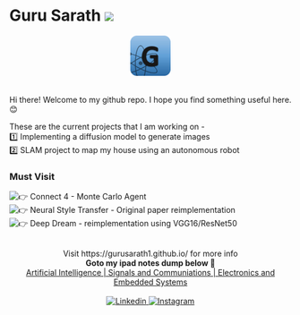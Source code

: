 # Guru Sarath  ![](https://komarev.com/ghpvc/?username=gurusarath1&style=flat-square&color=blueviolet&label=views)

<div align="center">
  <a href="https://www.linkedin.com/in/guru-sarath-t-4ab648131/">
    <img src="https://raw.githubusercontent.com/gurusarath1/gurusarath1/main/includes/images/GitHubLogo_G_anitmation.gif" alt="Guru Sarath T" width="72" height="72">
  </a>
</div>

<br>

Hi there!
Welcome to my github repo. I hope you find something useful here. 😊

<div align="left">
  These are the current projects that I am working on -<br>
  1️⃣ Implementing a diffusion model to generate images <br>
  2️⃣ SLAM project to map my house using an autonomous robot <br>
</div>



### Must Visit
![👉 Connect 4 - Monte Carlo Agent](https://github.com/gurusarath1/Connect_4_Game)  
![👉 Neural Style Transfer - Original paper reimplementation](https://github.com/gurusarath1/Neural-Style-Transfer)  
![👉 Deep Dream - reimplementation using VGG16/ResNet50](https://github.com/gurusarath1/Deep-Dream)


<br>
<div align="center">
  Visit https://gurusarath1.github.io/ for more info <br>
  <b> Goto my ipad notes dump below 📑 </b> <br>
  <a href="https://1drv.ms/f/s!AsoxHpt6IY_JpHfTY-XL2QVBnmcy?e=aJIoAY">
  Artificial Intelligence | Signals and Communiations | Electronics and Embedded Systems
  </a>
</div>



<br>
<div align="center">
  <a href="https://www.linkedin.com/in/gurusarath1/">
    <img
      alt="Linkedin"
      src="https://img.shields.io/badge/linkedin-0077B5?logo=linkedin&logoColor=white&style=for-the-badge"
    />
  </a>
<a href="https://www.instagram.com/gurusarath1/">
  <img
    alt="Instagram"
    src="https://img.shields.io/badge/Instagram-E4405F?logo=instagram&logoColor=white&style=for-the-badge"
  />
</a>
</div>



